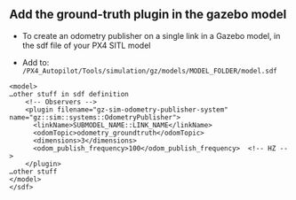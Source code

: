 ## Add the ground-truth plugin in the gazebo model
- To create an odometry publisher on a single link in a Gazebo model, in the sdf file of your PX4 SITL model

- Add to: ``/PX4_Autopilot/Tools/simulation/gz/models/MODEL_FOLDER/model.sdf``


```
<model>
…other stuff in sdf definition
    <!-- Observers -->
    <plugin filename="gz-sim-odometry-publisher-system" name="gz::sim::systems::OdometryPublisher">
      <linkName>SUBMODEL_NAME::LINK_NAME</linkName>
      <odomTopic>odometry_groundtruth</odomTopic>
      <dimensions>3</dimensions>
      <odom_publish_frequency>100</odom_publish_frequency>  <!-- HZ -->
    </plugin>
…other stuff
</model>
</sdf>
```

